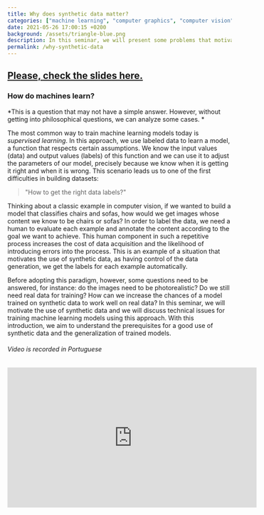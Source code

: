 ```yaml
---
title: Why does synthetic data matter?
categories: ["machine learning", "computer graphics", "computer vision", "synthetic data", "IMPA"]
date: 2021-05-26 17:00:15 +0200
background: /assets/triangle-blue.png
description: In this seminar, we will present some problems that motivate the use of synthetic data and discuss technical issues for training machine learning models based on recent work in the field.
permalink: /why-synthetic-data
---
```


## [Please, check the slides here.](/syntheticlearning/presentation1.html)

### How do machines learn?

*This is a question that may not have a simple answer. However, without getting into philosophical questions, we can analyze some cases. *

The most common way to train machine learning models today is *supervised learning*. In this approach, we use labeled data to learn a model, a function that respects certain assumptions. We know the input values (data) and output values (labels) of this function and we can use it to adjust the parameters of our model, precisely because we know when it is getting it right and when it is wrong. This scenario leads us to one of the first difficulties in building datasets:

> "How to get the right data labels?"

Thinking about a classic example in computer vision, if we wanted to build a model that classifies chairs and sofas, how would we get images whose content we know to be chairs or sofas? In order to label the data, we need a human to evaluate each example and annotate the content according to the goal we want to achieve. This human component in such a repetitive process increases the cost of data acquisition and the likelihood of introducing errors into the process. This is an example of a situation that motivates the use of synthetic data, as having control of the data generation, we get the labels for each example automatically.

Before adopting this paradigm, however, some questions need to be answered, for instance: do the images need to be photorealistic? Do we still need real data for training? How can we increase the chances of a model trained on synthetic data to work well on real data? In this seminar, we will motivate the use of synthetic data and we will discuss technical issues for training machine learning models using this approach. With this introduction, we aim to understand the prerequisites for a good use of synthetic data and the generalization of trained models.

###### Video is recorded in Portuguese

<iframe width="560" height="315" src="https://www.youtube.com/embed/ttJaaAWwL0g" title="YouTube video player" frameborder="0" allow="accelerometer; autoplay; clipboard-write; encrypted-media; gyroscope; picture-in-picture" allowfullscreen></iframe>